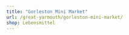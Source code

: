 ```yaml
---
title: "Gorleston Mini Market"
url: /great-yarmouth/gorleston-mini-market/
shop: Lebensmittel
---
```

